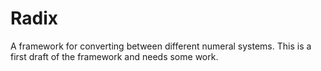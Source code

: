 # Radix
A framework for converting between different numeral systems.
This is a first draft of the framework and needs some work. 
